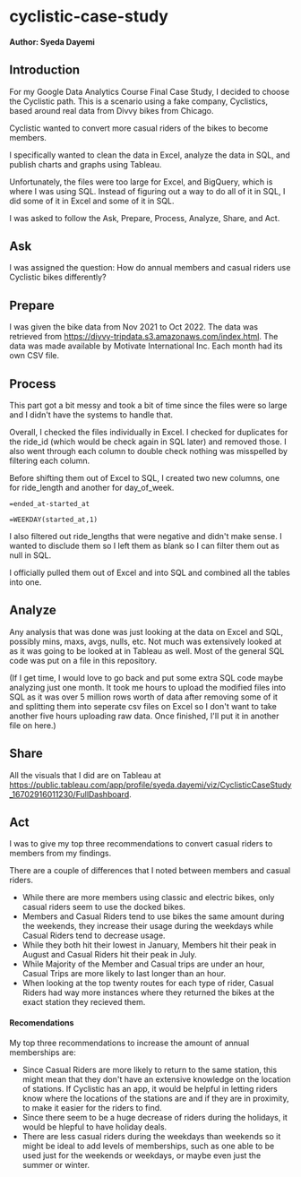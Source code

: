 # cyclistic-case-study
#### Author: Syeda Dayemi

## Introduction
For my Google Data Analytics Course Final Case Study, I decided to choose the Cyclistic path. This is a scenario using a fake company, Cyclistics, based around real data from Divvy bikes from Chicago.

Cyclistic wanted to convert more casual riders of the bikes to become members.

I specifically wanted to clean the data in Excel, analyze the data in SQL, and publish charts and graphs using Tableau.

Unfortunately, the files were too large for Excel, and BigQuery, which is where I was using SQL. Instead of figuring out a way to do all of it in SQL, I did some of it in Excel and some of it in SQL.

I was asked to follow the Ask, Prepare, Process, Analyze, Share, and Act.

## Ask
I was assigned the question: How do annual members and casual riders use Cyclistic bikes differently?

## Prepare
I was given the bike data from Nov 2021 to Oct 2022. The data was retrieved from https://divvy-tripdata.s3.amazonaws.com/index.html. The data was made available by Motivate International Inc. Each month had its own CSV file.

## Process
This part got a bit messy and took a bit of time since the files were so large and I didn't have the systems to handle that.

Overall, I checked the files individually in Excel. I checked for duplicates for the ride_id (which would be check again in SQL later) and removed those. I also went through each column to double check nothing was misspelled by filtering each column.

Before shifting them out of Excel to SQL, I created two new columns, one for ride_length and another for day_of_week.

```
=ended_at-started_at

=WEEKDAY(started_at,1)
```

I also filtered out ride_lengths that were negative and didn't make sense. I wanted to disclude them so I left them as blank so I can filter them out as null in SQL.

I officially pulled them out of Excel and into SQL and combined all the tables into one.

## Analyze
Any analysis that was done was just looking at the data on Excel and SQL, possibly mins, maxs, avgs, nulls, etc. Not much was extensively looked at as it was going to be looked at in Tableau as well. Most of the general SQL code was put on a file in this repository. 

(If I get time, I would love to go back and put some extra SQL code maybe analyzing just one month. It took me hours to upload the modified files into SQL as it was over 5 million rows worth of data after removing some of it and splitting them into seperate csv files on Excel so I don't want to take another five hours uploading raw data. Once finished, I'll put it in another file on here.)

## Share
All the visuals that I did are on Tableau at https://public.tableau.com/app/profile/syeda.dayemi/viz/CyclisticCaseStudy_16702916011230/FullDashboard.

## Act
I was to give my top three recommendations to convert casual riders to members from my findings.

There are a couple of differences that I noted between members and casual riders.

- While there are more members using classic and electric bikes, only casual riders seem to use the docked bikes.
- Members and Casual Riders tend to use bikes the same amount during the weekends, they increase their usage during the weekdays while Casual Riders tend to decrease usage.
- While they both hit their lowest in January, Members hit their peak in August and Casual Riders hit their peak in July.
- While Majority of the Member and Casual trips are under an hour, Casual Trips are more likely to last longer than an hour.
- When looking at the top twenty routes for each type of rider, Casual Riders had way more instances where they returned the bikes at the exact station they recieved them.

#### Recomendations
My top three recommendations to increase the amount of annual memberships are:

- Since Casual Riders are more likely to return to the same station, this might mean that they don't have an extensive knowledge on the location of stations. If Cyclistic has an app, it would be helpful in letting riders know where the locations of the stations are and if they are in proximity, to make it easier for the riders to find.
- Since there seem to be a huge decrease of riders during the holidays, it would be hlepful to have holiday deals.
- There are less casual riders during the weekdays than weekends so it might be ideal to add levels of memberships, such as one able to be used just for the weekends or weekdays, or maybe even just the summer or winter.
